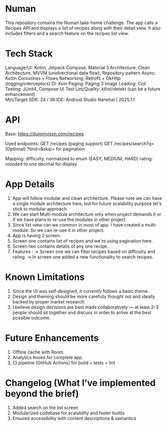 # Numan

This repository contains the Numan take-home challenge. The app calls a Recipes API and displays a
list of recipes along with their detail view. It also includes filters and a search feature on the
recipes list view.

# Tech Stack

Language/UI: Kotlin, Jetpack Compose, Material 3
Architecture: Clean Architecture, MVVM (unidirectional data flow), Repository pattern
Async: Kotlin Coroutines + Flows
Networking: Retrofit + OkHttp (logging/interceptors)
DI: Koin
Paging: Paging 3
Image Loading: Coil
Testing: JUnit4, Compose UI Test
Lint/Quality: ktlint/detekt (can be a future enhancement)  
Min/Target SDK: 24 / 36
IDE: Android Studio Narwhal | 2025.1.1

# API

Base: https://dummyjson.com/recipes

Used endpoints:
GET /recipes (paging support)
GET /recipes/search?q=<term>(Optional) ?limit=&skip= for pagination

Mapping:
difficulty: normalized to enum (EASY, MEDIUM, HARD)
rating: rounded to one decimal for display

# App Details

1. App will follow modular and clean architecture. Please note we can have a single module
   architecture here, but for future scalability purpose let's stick to modular approach.
2. We can start Multi-module architecture only when project demands it or if we have plans to re-use the modules in other project. 
3. Since list view can we common in most of app. I have created a multi-module. So we can re-use it in other project. 
4. App is having 2 screen.
5. Screen one contains list of recipes and we're using pagination here.
6. Screen two contains details of any one recipe.
7. Features :
   -> Screen one we can filter recipes based on difficulty and rating.
   -> In screen one added a new functionality to search recipes.

# Known Limitations

1. Since the UI was self-designed, it currently follows a basic theme.
2. Design and theming should be more carefully thought out and ideally backed by proper market
   research.
3. I believe design decisions are best made collaboratively — at least 2–3 people should sit
   together and discuss in order to arrive at the best possible outcome.

# Future Enhancements

1. Offline cache with Room.
2. Analytics hooks for complete app.
3. CI pipeline (GitHub Actions) for build + tests + lint

# Changelog (What I’ve implemented beyond the brief)

1. Added search on the list screen
2. Modularized codebase for scalability and faster builds
3. Ensured accessibility with content descriptions & semantics